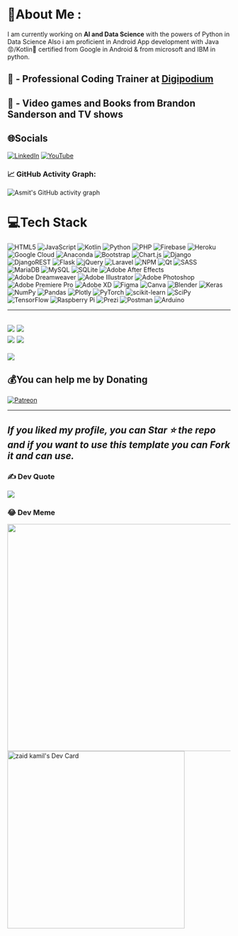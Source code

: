 
# 💫About Me :
I am currently working on **AI and Data Science** with the powers of Python in Data Science
Also i am proficient in Android App development with Java😡/Kotlin🧡 
certified from Google in Android & from microsoft and IBM in python.

## 💼 - Professional Coding Trainer at [Digipodium](https://digipodium.com)

## 🏓 - Video games and Books from Brandon Sanderson and TV shows

## 🌐Socials
[![LinkedIn](https://img.shields.io/badge/LinkedIn-%230077B5.svg?logo=linkedin&logoColor=white)](https://linkedin.com/in/https://www.linkedin.com/in/zaid-kamil-94211a40/) [![YouTube](https://img.shields.io/badge/YouTube-%23FF0000.svg?logo=YouTube&logoColor=white)](https://youtube.com/c/https://www.youtube.com/c/XaidKamil) 


<!--   GitHub stats graph -->
### 📈 GitHub Activity Graph:
![Asmit's GitHub activity graph](https://activity-graph.herokuapp.com/graph?username=zaid-kamil&hide_border=true&theme=redical)

# 💻Tech Stack
![HTML5](https://img.shields.io/badge/html5-%23E34F26.svg?style=for-the-badge&logo=html5&logoColor=white) ![JavaScript](https://img.shields.io/badge/javascript-%23323330.svg?style=for-the-badge&logo=javascript&logoColor=%23F7DF1E) ![Kotlin](https://img.shields.io/badge/kotlin-%230095D5.svg?style=for-the-badge&logo=kotlin&logoColor=white) ![Python](https://img.shields.io/badge/python-3670A0?style=for-the-badge&logo=python&logoColor=ffdd54) ![PHP](https://img.shields.io/badge/php-%23777BB4.svg?style=for-the-badge&logo=php&logoColor=white) ![Firebase](https://img.shields.io/badge/firebase-%23039BE5.svg?style=for-the-badge&logo=firebase) ![Heroku](https://img.shields.io/badge/heroku-%23430098.svg?style=for-the-badge&logo=heroku&logoColor=white) ![Google Cloud](https://img.shields.io/badge/Google%20Cloud-%234285F4.svg?style=for-the-badge&logo=google-cloud&logoColor=white) ![Anaconda](https://img.shields.io/badge/Anaconda-%2344A833.svg?style=for-the-badge&logo=anaconda&logoColor=white) ![Bootstrap](https://img.shields.io/badge/bootstrap-%23563D7C.svg?style=for-the-badge&logo=bootstrap&logoColor=white) ![Chart.js](https://img.shields.io/badge/chart.js-F5788D.svg?style=for-the-badge&logo=chart.js&logoColor=white) ![Django](https://img.shields.io/badge/django-%23092E20.svg?style=for-the-badge&logo=django&logoColor=white) ![DjangoREST](https://img.shields.io/badge/DJANGO-REST-ff1709?style=for-the-badge&logo=django&logoColor=white&color=ff1709&labelColor=gray) ![Flask](https://img.shields.io/badge/flask-%23000.svg?style=for-the-badge&logo=flask&logoColor=white) ![jQuery](https://img.shields.io/badge/jquery-%230769AD.svg?style=for-the-badge&logo=jquery&logoColor=white) ![Laravel](https://img.shields.io/badge/laravel-%23FF2D20.svg?style=for-the-badge&logo=laravel&logoColor=white) ![NPM](https://img.shields.io/badge/NPM-%23000000.svg?style=for-the-badge&logo=npm&logoColor=white) ![Qt](https://img.shields.io/badge/Qt-%23217346.svg?style=for-the-badge&logo=Qt&logoColor=white) ![SASS](https://img.shields.io/badge/SASS-hotpink.svg?style=for-the-badge&logo=SASS&logoColor=white) ![MariaDB](https://img.shields.io/badge/MariaDB-003545?style=for-the-badge&logo=mariadb&logoColor=white) ![MySQL](https://img.shields.io/badge/mysql-%2300f.svg?style=for-the-badge&logo=mysql&logoColor=white) ![SQLite](https://img.shields.io/badge/sqlite-%2307405e.svg?style=for-the-badge&logo=sqlite&logoColor=white) ![Adobe After Effects](https://img.shields.io/badge/Adobe%20After%20Effects-9999FF.svg?style=for-the-badge&logo=Adobe%20After%20Effects&logoColor=white) ![Adobe Dreamweaver](https://img.shields.io/badge/Adobe%20Dreamweaver-FF61F6.svg?style=for-the-badge&logo=Adobe%20Dreamweaver&logoColor=white) ![Adobe Illustrator](https://img.shields.io/badge/adobeillustrator-%23FF9A00.svg?style=for-the-badge&logo=adobeillustrator&logoColor=white) ![Adobe Photoshop](https://img.shields.io/badge/adobephotoshop-%2331A8FF.svg?style=for-the-badge&logo=adobephotoshop&logoColor=white) ![Adobe Premiere Pro](https://img.shields.io/badge/Adobe%20Premiere%20Pro-9999FF.svg?style=for-the-badge&logo=Adobe%20Premiere%20Pro&logoColor=white) ![Adobe XD](https://img.shields.io/badge/Adobe%20XD-470137?style=for-the-badge&logo=Adobe%20XD&logoColor=#FF61F6) 	![Figma](https://img.shields.io/badge/figma-%23F24E1E.svg?style=for-the-badge&logo=figma&logoColor=white) ![Canva](https://img.shields.io/badge/Canva-%2300C4CC.svg?style=for-the-badge&logo=Canva&logoColor=white) ![Blender](https://img.shields.io/badge/blender-%23F5792A.svg?style=for-the-badge&logo=blender&logoColor=white) ![Keras](https://img.shields.io/badge/Keras-%23D00000.svg?style=for-the-badge&logo=Keras&logoColor=white) ![NumPy](https://img.shields.io/badge/numpy-%23013243.svg?style=for-the-badge&logo=numpy&logoColor=white) ![Pandas](https://img.shields.io/badge/pandas-%23150458.svg?style=for-the-badge&logo=pandas&logoColor=white) ![Plotly](https://img.shields.io/badge/Plotly-%233F4F75.svg?style=for-the-badge&logo=plotly&logoColor=white) ![PyTorch](https://img.shields.io/badge/PyTorch-%23EE4C2C.svg?style=for-the-badge&logo=PyTorch&logoColor=white) ![scikit-learn](https://img.shields.io/badge/scikit--learn-%23F7931E.svg?style=for-the-badge&logo=scikit-learn&logoColor=white) ![SciPy](https://img.shields.io/badge/SciPy-%230C55A5.svg?style=for-the-badge&logo=scipy&logoColor=%white) ![TensorFlow](https://img.shields.io/badge/TensorFlow-%23FF6F00.svg?style=for-the-badge&logo=TensorFlow&logoColor=white) ![Raspberry Pi](https://img.shields.io/badge/-RaspberryPi-C51A4A?style=for-the-badge&logo=Raspberry-Pi) ![Prezi](https://img.shields.io/badge/Prezi-%23000000.svg?style=for-the-badge&logo=Prezi&logoColor=white) ![Postman](https://img.shields.io/badge/Postman-FF6C37?style=for-the-badge&logo=postman&logoColor=white) ![Arduino](https://img.shields.io/badge/-Arduino-00979D?style=for-the-badge&logo=Arduino&logoColor=white)

---
 
![](https://github-readme-stats.vercel.app/api?username=zaid-kamil&theme=tokyonight&hide_border=false&include_all_commits=false&count_private=false)
![](https://github-readme-streak-stats.herokuapp.com/?user=zaid-kamil&theme=tokyonight&hide_border=false)<br/>
![](https://github-profile-trophy.vercel.app/?username=zaid-kamil&theme=tokyonight&hide_border=false&include_all_commits=false&count_private=false&layout=compact)
![](https://github-readme-stats.vercel.app/api/top-langs/?username=zaid-kamil&theme=tokyonight&hide_border=false&include_all_commits=false&count_private=false&layout=compact)
---

[![](https://visitcount.itsvg.in/api?id=zaid-kamil&icon=0&color=0)](https://visitcount.itsvg.in)

## 💰You can help me by Donating
[![Patreon](https://img.shields.io/badge/Patreon-F96854?style=for-the-badge&logo=patreon&logoColor=white)](https://patreon.com/https://www.patreon.com/stormlightx) 

---
  *If you liked my profile, you can Star ⭐ the repo and if you want to use this template you can Fork it and can use.*
---
  <!-- Proudly created with GPRM ( https://gprm.itsvg.in ) -->

### ✍️ Dev Quote
![](https://quotes-github-readme.vercel.app/api?type=horizontal&theme=radical)


### 😂 Dev Meme
<img src="https://random-memer.herokuapp.com/" width="512px"/>
<a href="https://app.daily.dev/stormlight"><img src="https://api.daily.dev/devcards/301e189632e5414d88a0b1994eb12c1f.png?r=8tq" width="400" alt="zaid kamil's Dev Card"/></a>
